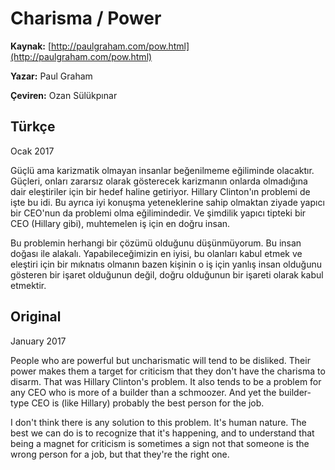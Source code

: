 # Charisma / Power

**Kaynak:** [http://paulgraham.com/pow.html](http://paulgraham.com/pow.html)

**Yazar:** Paul Graham

**Çeviren:** Ozan Sülükpınar

## Türkçe

Ocak 2017

Güçlü ama karizmatik olmayan insanlar beğenilmeme eğiliminde olacaktır. Güçleri, onları zararsız olarak gösterecek karizmanın onlarda olmadığına dair eleştiriler için bir hedef haline getiriyor. Hillary Clinton'ın problemi de işte bu idi. Bu ayrıca iyi konuşma yeteneklerine sahip olmaktan ziyade yapıcı bir CEO'nun da problemi olma eğilimindedir. Ve şimdilik yapıcı tipteki bir CEO (Hillary gibi), muhtemelen iş için en doğru insan.

Bu problemin herhangi bir çözümü olduğunu düşünmüyorum. Bu insan doğası ile alakalı. Yapabileceğimizin en iyisi, bu olanları kabul etmek ve eleştiri için bir mıknatıs olmanın bazen kişinin o iş için yanlış insan olduğunu gösteren bir işaret olduğunun değil, doğru olduğunun bir işareti olarak kabul etmektir.

## Original 

January 2017

People who are powerful but uncharismatic will tend to be disliked. Their power makes them a target for criticism that they don't have the charisma to disarm. That was Hillary Clinton's problem. It also tends to be a problem for any CEO who is more of a builder than a schmoozer. And yet the builder-type CEO is (like Hillary) probably the best person for the job.

I don't think there is any solution to this problem. It's human nature. The best we can do is to recognize that it's happening, and to understand that being a magnet for criticism is sometimes a sign not that someone is the wrong person for a job, but that they're the right one.
